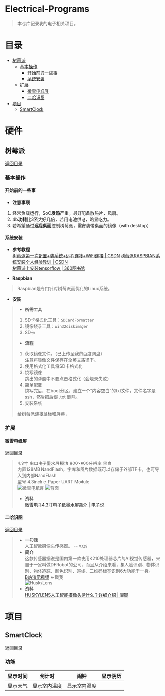 # Electrical-Programs
> 本仓库记录我的电子相关项目。

# 目录
* [树莓派](#树莓派)  
    * [基本操作](#基本操作)  
        * [开始前的一些事](#开始前的一些事)  
        * [系统安装](#系统安装)  
    * [扩展](#扩展)  
        * [微雪电纸屏](#微雪电纸屏)  
        * [二哈识图](#二哈识图)  
* [项目](#项目)
    * [SmartClock](#SmartClock)
# 硬件
## 树莓派
[返回目录](#目录)
### 基本操作
#### 开始前的一些事
* **注意事项**
1. 经常负载运行，SoC**发热**严重。最好配备散热片，风扇。
2. 4b**功耗**比3系大好几倍，若用电池供电，略显吃力。
3. 若希望通过**远程桌面**控制树莓派，需安装带桌面的镜像（with desktop）
#### 系统安装
* **参考教程**  
[树莓派第一次配置+装系统+远程连接+WiFi连接 | CSDN](https://blog.csdn.net/qq_28821995/article/details/83185618)
[树莓派RASPBIAN系统安装个人经验教训 | CSDN](https://blog.csdn.net/piaoyangguohai1/article/details/79596859)  
[树莓派上安装tensorflow | 360图书馆](http://www.360doc.com/content/19/0810/12/13145302_854037777.shtml)

* **Raspbian**
> Raspbian是专门针对树莓派而优化的Linux系统。  
* **安装**
> * **所需工具**  
> 1. SD卡格式化工具：`SDCardFormatter`
> 2. 镜像烧录工具：`win32diskimager`
> 3. SD卡
> * **流程**
> 1. 获取镜像文件。（已上传至我的百度网盘）  
> 注意将镜像文件保存在全英文路径下。  
> 2. 使用格式化工具将SD卡格式化  
> 3. 烧写镜像  
> 跳出的弹窗中不要点击格式化（会烧录失败）  
> 4. 简单配置  
> 烧写完后，在boot分区，建立一个“内容空白”的txt文件，文件名字是 ssh，然后把后缀 .txt 删除。  
> 5. 安装系统  
> 
> 给树莓派连接鼠标和屏幕，
### 扩展
#### 微雪电纸屏
[返回目录](#目录)
> 4.3寸 串口电子墨水屏模块 800×600分辨率 黑白  
> 内置128MB NandFlash，字库和图片数据既可以存储于外部TF卡，也可导入到内部NandFlash  
> 型号 4.3inch e-Paper UART Module  
> ![微雪电纸屏](http://file.elecfans.com/web1/M00/AC/E7/pIYBAF3C01uAZR2qAADyaB2Wwz4369.jpg)
> ![背面](http://file.elecfans.com/web1/M00/AC/E7/pIYBAF3C01yASZO7AAIKgw1mKHM545.jpg)
> * **资料**  
> [微雪电子4.3寸电子纸墨水屏简介 | 电子说](http://www.elecfans.com/d/1106427.html)
#### 二哈识图
[返回目录](#目录)
> * **一句话**  
> 人工智能摄像头传感器。 -- `¥329`
> * **简介**  
> 这款传感器据说是国内第一款使用K210处理器芯片的AI视觉传感器，来自于一家叫做DFRobot的公司，而且从介绍来看，集人脸识别、物体识别、物体追踪、颜色识别、巡线、二维码标签识别6大功能于一身。  
> [B站演示视频](https://www.bilibili.com/video/BV1di4y1t7KS) <-戳我  
> ![HuskyLens](https://bkimg.cdn.bcebos.com/pic/4d086e061d950a7b8a00f19d05d162d9f2d3c9b6?x-bce-process=image/watermark,g_7,image_d2F0ZXIvYmFpa2UxMTY=,xp_5,yp_5)  
> * **资料**  
> [HUSKYLENS人工智能摄像头是什么？详细介绍 | 豆瓣](https://www.douban.com/note/748920278/)

# 项目
## SmartClock
[返回目录](#目录)
### 功能  

显示时间 |倒计时| 闹钟 | 显示阴历
-----|-----|-----|-----
显示天气|显示室内温度|显示室内湿度|
